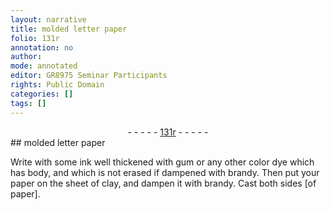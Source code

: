 ```yaml
---
layout: narrative
title: molded letter paper
folio: 131r
annotation: no
author:
mode: annotated
editor: GR8975 Seminar Participants
rights: Public Domain
categories: []
tags: []
---
```


 <div class="folio" align="center">- - - - - <a href="http://gallica.bnf.fr/ark:/12148/btv1b10500001g/f267.item.r=" target="_blank">131r</a> - - - - - </div> 
## molded letter paper

 
 Write with some ink well thickened with gum or any other color dye which has body, and which is not erased if dampened with brandy. Then put your paper on the sheet of clay, and dampen it with brandy. Cast both sides [of paper].
 
